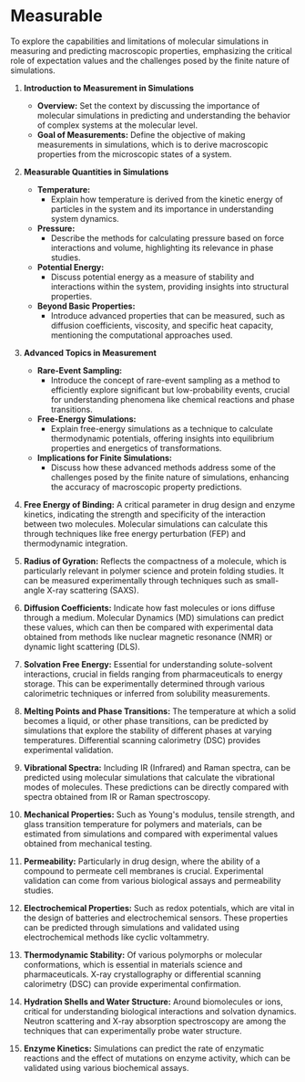 # Measurable

To explore the capabilities and limitations of molecular simulations in measuring and predicting macroscopic properties, emphasizing the critical role of expectation values and the challenges posed by the finite nature of simulations.

1. **Introduction to Measurement in Simulations**
   - **Overview:** Set the context by discussing the importance of molecular simulations in predicting and understanding the behavior of complex systems at the molecular level.
   - **Goal of Measurements:** Define the objective of making measurements in simulations, which is to derive macroscopic properties from the microscopic states of a system.
2. **Measurable Quantities in Simulations**
   - **Temperature:**
     - Explain how temperature is derived from the kinetic energy of particles in the system and its importance in understanding system dynamics.
   - **Pressure:**
     - Describe the methods for calculating pressure based on force interactions and volume, highlighting its relevance in phase studies.
   - **Potential Energy:**
     - Discuss potential energy as a measure of stability and interactions within the system, providing insights into structural properties.
   - **Beyond Basic Properties:**
     - Introduce advanced properties that can be measured, such as diffusion coefficients, viscosity, and specific heat capacity, mentioning the computational approaches used.
3. **Advanced Topics in Measurement**
   - **Rare-Event Sampling:**
     - Introduce the concept of rare-event sampling as a method to efficiently explore significant but low-probability events, crucial for understanding phenomena like chemical reactions and phase transitions.
   - **Free-Energy Simulations:**
     - Explain free-energy simulations as a technique to calculate thermodynamic potentials, offering insights into equilibrium properties and energetics of transformations.
   - **Implications for Finite Simulations:**
     - Discuss how these advanced methods address some of the challenges posed by the finite nature of simulations, enhancing the accuracy of macroscopic property predictions.

4. **Free Energy of Binding:** A critical parameter in drug design and enzyme kinetics, indicating the strength and specificity of the interaction between two molecules. Molecular simulations can calculate this through techniques like free energy perturbation (FEP) and thermodynamic integration.

5. **Radius of Gyration:** Reflects the compactness of a molecule, which is particularly relevant in polymer science and protein folding studies. It can be measured experimentally through techniques such as small-angle X-ray scattering (SAXS).

6. **Diffusion Coefficients:** Indicate how fast molecules or ions diffuse through a medium. Molecular Dynamics (MD) simulations can predict these values, which can then be compared with experimental data obtained from methods like nuclear magnetic resonance (NMR) or dynamic light scattering (DLS).

7. **Solvation Free Energy:** Essential for understanding solute-solvent interactions, crucial in fields ranging from pharmaceuticals to energy storage. This can be experimentally determined through various calorimetric techniques or inferred from solubility measurements.

8. **Melting Points and Phase Transitions:** The temperature at which a solid becomes a liquid, or other phase transitions, can be predicted by simulations that explore the stability of different phases at varying temperatures. Differential scanning calorimetry (DSC) provides experimental validation.

9. **Vibrational Spectra:** Including IR (Infrared) and Raman spectra, can be predicted using molecular simulations that calculate the vibrational modes of molecules. These predictions can be directly compared with spectra obtained from IR or Raman spectroscopy.

10. **Mechanical Properties:** Such as Young's modulus, tensile strength, and glass transition temperature for polymers and materials, can be estimated from simulations and compared with experimental values obtained from mechanical testing.

11. **Permeability:** Particularly in drug design, where the ability of a compound to permeate cell membranes is crucial. Experimental validation can come from various biological assays and permeability studies.

12. **Electrochemical Properties:** Such as redox potentials, which are vital in the design of batteries and electrochemical sensors. These properties can be predicted through simulations and validated using electrochemical methods like cyclic voltammetry.

13. **Thermodynamic Stability:** Of various polymorphs or molecular conformations, which is essential in materials science and pharmaceuticals. X-ray crystallography or differential scanning calorimetry (DSC) can provide experimental confirmation.

14. **Hydration Shells and Water Structure:** Around biomolecules or ions, critical for understanding biological interactions and solvation dynamics. Neutron scattering and X-ray absorption spectroscopy are among the techniques that can experimentally probe water structure.

15. **Enzyme Kinetics:** Simulations can predict the rate of enzymatic reactions and the effect of mutations on enzyme activity, which can be validated using various biochemical assays.
